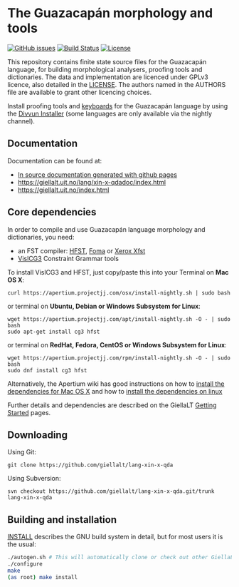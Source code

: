 The Guazacapán morphology and tools
==========================================

[![GitHub issues](https://img.shields.io/github/issues-raw/giellalt/lang-xin-x-qda)](https://github.com/giellalt/lang-xin-x-qda/issues)
[![Build Status](https://github.com/giellalt/lang-xin-x-qda/workflows/Speller%20CI+CD/badge.svg)](https://github.com/giellalt/lang-xin-x-qda/actions)
[![License](https://img.shields.io/github/license/giellalt/lang-xin-x-qda)](https://github.com/giellalt/lang-xin-x-qda/blob/main/LICENSE)

This repository contains finite state source files for the Guazacapán language,
for building morphological analysers, proofing tools
and dictionaries. The data and implementation are licenced under GPLv3
licence, also detailed in the
[LICENSE](https://github.com/giellalt/lang-xin-x-qda/blob/main/LICENSE). The
authors named in the AUTHORS file are available to grant other licencing
choices.

Install proofing tools and [keyboards](https://github.com/giellalt/keyboard-xin-x-qda)
for the Guazacapán language by using the [Divvun Installer](http://divvun.no)
(some languages are only available via the nightly channel).

Documentation
-------------

Documentation can be found at:

- [In source documentation generated with github
    pages](https://gilellalt.github.io/lang-xin-x-qda/)
-   <https://giellalt.uit.no/lang/xin-x-qdadoc/index.html>
-   <https://giellalt.uit.no/index.html>

Core dependencies
-----------------

In order to compile and use Guazacapán language morphology and
dictionaries, you need:

- an FST compiler: [HFST](https://github.com/hfst/hfst), [Foma](https://github.com/mhulden/foma) or [Xerox Xfst](https://web.stanford.edu/~laurik/fsmbook/home.html)
- [VislCG3](https://visl.sdu.dk/svn/visl/tools/vislcg3/trunk) Constraint Grammar tools

To install VislCG3 and HFST, just copy/paste this into your Terminal on **Mac OS X**:

```
curl https://apertium.projectjj.com/osx/install-nightly.sh | sudo bash
```

or terminal on **Ubuntu, Debian or Windows Subsystem for Linux**:

```
wget https://apertium.projectjj.com/apt/install-nightly.sh -O - | sudo bash
sudo apt-get install cg3 hfst
```

or terminal on **RedHat, Fedora, CentOS or Windows Subsystem for Linux**:

```
wget https://apertium.projectjj.com/rpm/install-nightly.sh -O - | sudo bash
sudo dnf install cg3 hfst
```

Alternatively, the Apertium wiki has good instructions on how to [install the dependencies for Mac
OS X](https://wiki.apertium.org/wiki/Apertium_on_Mac_OS_X) and how to [install
the dependencies on
linux](https://wiki.apertium.org/wiki/Installation_of_grammar_libraries)

Further details and dependencies are described on the GiellaLT [Getting Started](https://giellalt.uit.no/infra/GettingStarted.html) pages.

Downloading
-----------

Using Git:
```
git clone https://github.com/giellalt/lang-xin-x-qda
```

Using Subversion:
```
svn checkout https://github.com/giellalt/lang-xin-x-qda.git/trunk lang-xin-x-qda
```

Building and installation
-------------------------

[INSTALL](https://github.com/giellalt/lang-xin-x-qda/blob/main/INSTALL)
describes the GNU build system in detail, but for most users it is the usual:

```sh
./autogen.sh # This will automatically clone or check out other GiellaLT dependencies
./configure
make
(as root) make install
```
